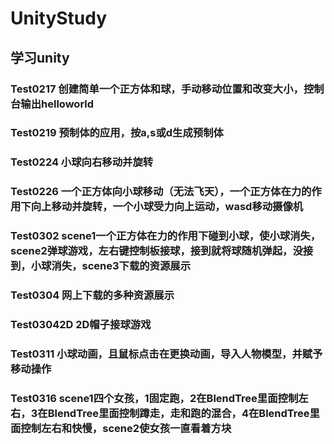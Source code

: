 # UnityStudy

## 学习unity

### Test0217 创建简单一个正方体和球，手动移动位置和改变大小，控制台输出helloworld

### Test0219 预制体的应用，按a,s或d生成预制体

### Test0224 小球向右移动并旋转

### Test0226 一个正方体向小球移动（无法飞天），一个正方体在力的作用下向上移动并旋转，一个小球受力向上运动，wasd移动摄像机

### Test0302 scene1一个正方体在力的作用下碰到小球，使小球消失，scene2弹球游戏，左右键控制板接球，接到就将球随机弹起，没接到，小球消失，scene3下载的资源展示

### Test0304 网上下载的多种资源展示

### Test03042D 2D帽子接球游戏

### Test0311 小球动画，且鼠标点击在更换动画，导入人物模型，并赋予移动操作

### Test0316 scene1四个女孩，1固定跑，2在BlendTree里面控制左右，3在BlendTree里面控制蹲走，走和跑的混合，4在BlendTree里面控制左右和快慢，scene2使女孩一直看着方块

